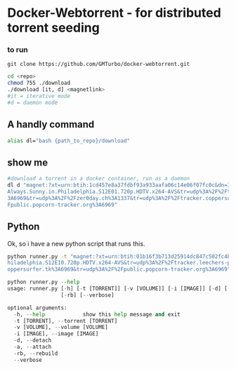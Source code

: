 # Docker-Webtorrent - for distributed torrent seeding

### to run
```git clone https://github.com/GMTurbo/docker-webtorrent.git```
```sh
cd <repo>
chmod 755 ./download
./download [it, d] <magnetlink>
#it = iterative mode
#d = daemon mode
```
## A handly command
```bash
alias dl="bash {path_to_repo}/download"
```

## show me
```bash
#download a torrent in a docker container, run as a daemon
dl d "magnet:?xt=urn:btih:1cd457e8a37fdbf93a933aafa06c14e06f07fc0c&dn=Its.
Always.Sunny.in.Philadelphia.S12E01.720p.HDTV.x264-AVS&tr=udp%3A%2F%2Ftracker.leechers-paradise.org%
3A6969&tr=udp%3A%2F%2Fzer0day.ch%3A1337&tr=udp%3A%2F%2Ftracker.coppersurfer.tk%3A6969&tr=udp%3A%2F%2
Fpublic.popcorn-tracker.org%3A6969"
```

Python
-
Ok, so i have a new python script that runs this.
```bash
python runner.py -t "magnet:?xt=urn:btih:01b16f3b713d25914dc847c502fc4b6afbad9950&dn=Its.Always.Sunny.in.P
hiladelphia.S12E10.720p.HDTV.x264-AVS&tr=udp%3A%2F%2Ftracker.leechers-paradise.org%3A6969&tr=udp%3A%2F%2Fzer0day.ch%3A1337&tr=udp%3A%2F%2Ftracker.c
oppersurfer.tk%3A6969&tr=udp%3A%2F%2Fpublic.popcorn-tracker.org%3A6969" --verbose --rebuild
```

```python
python runner.py --help                                                 gabrieltesta@Gabriels-MacBook-Pro
usage: runner.py [-h] [-t [TORRENT]] [-v [VOLUME]] [-i [IMAGE]] [-d] [-a]
                 [-rb] [--verbose]

optional arguments:
  -h, --help            show this help message and exit
  -t [TORRENT], --torrent [TORRENT]
  -v [VOLUME], --volume [VOLUME]
  -i [IMAGE], --image [IMAGE]
  -d, --detach
  -a, --attach
  -rb, --rebuild
  --verbose
```
